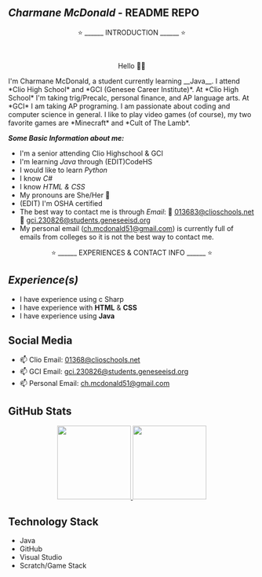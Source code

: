 ## *Charmane McDonald* - README REPO
<p align='center'> 
  ⭐ ______ INTRODUCTION ______ ⭐
</p> 

<br />

<p align='center'> 
Hello 👋😃
</p> 
I'm Charmane McDonald, a student currently learning __Java__. I attend *Clio High School* and *GCI (Genesee Career Institute)*. 
At *Clio High School* I'm taking trig/Precalc, personal finance, and AP language arts. At *GCI* I am taking AP programing. I am 
passionate about coding and computer science in general. I like to play video games (of course), my two favorite games are 
*Minecraft* and *Cult of The Lamb*. 

<br />

__*Some Basic Information about me:*__

- I'm a senior attending Clio Highschool & GCI
- I'm learning *Java* through (EDIT)CodeHS
- I would like to learn *Python*
- I know *C#*
- I know *HTML & CSS*
- My pronouns are She/Her 💖
- (EDIT) I'm OSHA certified 
- The best way to contact me is through *Email*:
                                       🖤 013683@clioschools.net
                                       🖤 gci.230826@students.geneseeisd.org
- My personal email (ch.mcdonald51@gmail.com) is currently full of emails from colleges so it is not the best way to contact me.

<p align='center'> 
⭐ ______ EXPERIENCES & CONTACT INFO ______ ⭐
</p> 

__*Experience(s)*__
 -
 - I have experience using c Sharp
 - I have experience with __HTML__ & __CSS__
 - I have experience using __Java__

## Social Media

<p align='center'> 

   - 📫 Clio Email: <a href='mailto:01368@clioschools.net'>01368@clioschools.net</a> 
   - 📫 GCI Email: <a href='mailto:gci.230826@students.geneseeisd.org'>gci.230826@students.geneseeisd.org</a>
   - 📫 Personal Email: <a href='mailto:ch.mcdonald51@gmail.com'>ch.mcdonald51@gmail.com</a>

</p> 

## GitHub Stats
<p align='center'> 
   <a href="https://github-readme-stats.vercel.app/api?username=yourusername&show_icons=true&count_private=true"> 
       <img height=150 src="https://github-readme-stats.vercel.app/api?username=05charmane&show_icons=true&count_private=true"/> 
   </a> 
   <a href="https://github.com/05charmane/github-readme-stats"> 
       <img height=150 src="https://github-readme-stats.vercel.app/api/top-langs/?username=05charmane&layout=compact"/> 
   </a> 
</p> 

## Technology Stack 

- Java
- GitHub
- Visual Studio
- Scratch/Game Stack

<!--
**05charmane/05charmane** is a ✨ _special_ ✨ repository because its `README.md` (this file) appears on your GitHub profile.
-->
